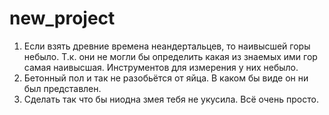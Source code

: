 # new_project
1) Если взять древние времена неандертальцев, то наивысшей горы небыло. Т.к. они не могли бы определить какая из знаемых ими гор самая наивысшая. Инструментов для измерения у них небыло.
2) Бетонный пол и так не разобьётся от яйца. В каком бы виде он ни был представлен.
3) Сделать так что бы ниодна змея тебя не укусила. Всё очень просто.

